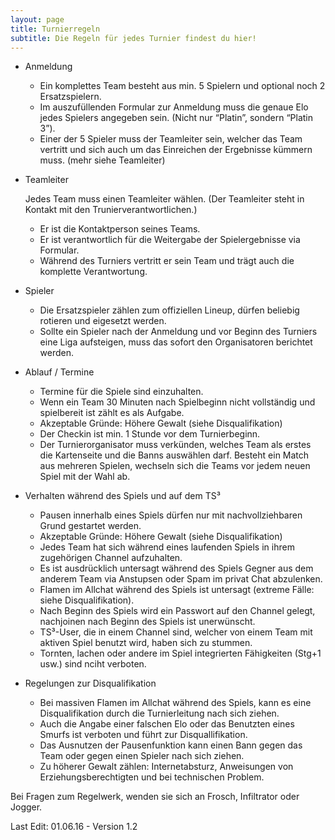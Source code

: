 ```yaml
---
layout: page
title: Turnierregeln
subtitle: Die Regeln für jedes Turnier findest du hier!
---
```


* Anmeldung
  * Ein komplettes Team besteht aus min. 5 Spielern und optional noch 2 Ersatzspielern.
  * Im auszufüllenden Formular zur Anmeldung muss die genaue Elo jedes Spielers angegeben sein. (Nicht nur “Platin”, sondern “Platin 3”).
  * Einer der 5 Spieler muss der Teamleiter sein, welcher das Team vertritt und sich auch um das Einreichen der Ergebnisse kümmern muss. (mehr siehe Teamleiter)

* Teamleiter

   Jedes Team muss einen Teamleiter wählen. (Der Teamleiter steht in Kontakt mit den Trunierverantwortlichen.)

  * Er ist die Kontaktperson seines Teams.
  * Er ist verantwortlich für die Weitergabe der Spielergebnisse via Formular.
  * Während des Turniers vertritt er sein Team und trägt auch die komplette Verantwortung.
  
* Spieler
  * Die Ersatzspieler zählen zum offiziellen Lineup, dürfen beliebig rotieren und eigesetzt werden.
  * Sollte ein Spieler nach der Anmeldung und vor Beginn des Turniers eine Liga aufsteigen, muss das sofort den Organisatoren berichtet werden.

* Ablauf / Termine

  * Termine für die Spiele sind einzuhalten.
  * Wenn ein Team 30 Minuten nach Spielbeginn nicht vollständig und spielbereit ist zählt es als Aufgabe.
  * Akzeptable Gründe: Höhere Gewalt (siehe Disqualifikation)
  * Der Checkin ist min. 1 Stunde vor dem Turnierbeginn.
  * Der Turnierorganisator muss verkünden, welches Team als erstes die Kartenseite und die Banns
    auswählen darf. Besteht ein Match aus mehreren Spielen, wechseln sich die Teams vor jedem neuen Spiel mit der Wahl ab.

* Verhalten während des Spiels und auf dem TS³

  *  Pausen innerhalb eines Spiels dürfen nur mit nachvollziehbaren Grund gestartet werden.
  * Akzeptable Gründe: Höhere Gewalt (siehe Disqualifikation)
  * Jedes Team hat sich während eines laufenden Spiels in ihrem zugehörigen Channel aufzuhalten.
  * Es ist ausdrücklich untersagt während des Spiels Gegner aus dem anderem Team via Anstupsen oder Spam im privat Chat abzulenken.
  * Flamen im Allchat während des Spiels ist untersagt (extreme Fälle: siehe Disqualifikation).
  * Nach Beginn des Spiels wird ein Passwort auf den Channel gelegt, nachjoinen nach Beginn des Spiels ist unerwünscht.
  * TS³-User, die in einem Channel sind, welcher von einem Team mit aktiven Spiel benutzt wird, haben sich zu stummen.
  * Tornten, lachen oder andere im Spiel integrierten Fähigkeiten (Stg+1 usw.) sind nciht verboten.

* Regelungen zur Disqualifikation

  * Bei massiven Flamen im Allchat während des Spiels, kann es eine Disqualifikation durch die Turnierleitung nach sich ziehen.
  * Auch die Angabe einer falschen Elo oder das Benutzten eines Smurfs ist verboten und führt zur Disquallifikation.
  * Das Ausnutzen der Pausenfunktion kann einen Bann gegen das Team oder gegen einen Spieler nach sich ziehen.
  * Zu höherer Gewalt zählen: Internetabsturz, Anweisungen von Erziehungsberechtigten und bei technischen Problem.

Bei Fragen zum Regelwerk, wenden sie sich an Frosch, Infiltrator oder Jogger. 

Last Edit: 01.06.16   -   Version 1.2
